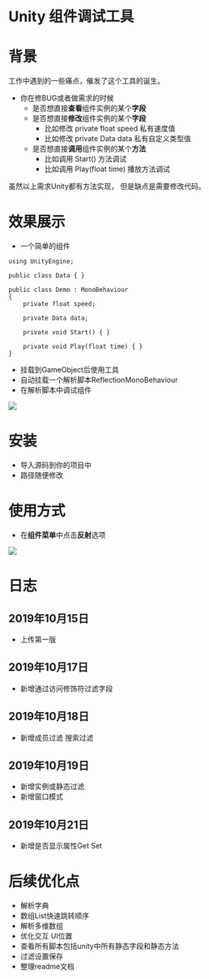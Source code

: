# Unity 组件调试工具



# 背景
 工作中遇到的一些痛点，催发了这个工具的诞生。
- 你在修BUG或者做需求的时候
	- 是否想直接**查看**组件实例的某个**字段**
	- 是否想直接**修改**组件实例的某个**字段**
		- 比如修改 private float speed 私有速度值
		- 比如修改 private Data data 私有自定义类型值
	- 是否想直接**调用**组件实例的某个**方法**
		- 比如调用 Start() 方法调试
		- 比如调用 Play(float time) 播放方法调试
	
虽然以上需求Unity都有方法实现，
但是缺点是需要修改代码。

# 效果展示
- 一个简单的组件

```
using UnityEngine;

public class Data { }

public class Demo : MonoBehaviour
{
    private float speed;

    private Data data;

    private void Start() { }

    private void Play(float time) { }
}
```

- 挂载到GameObject后使用工具
- 自动挂载一个解析脚本ReflectionMonoBehaviour
- 在解析脚本中调试组件

![](https://i.imgur.com/u48LGS9.png)

# 安装
- 导入源码到你的项目中 
- 路径随便修改


# 使用方式

- 在**组件菜单**中点击**反射**选项


![](https://i.imgur.com/RjorpcQ.png)



# 日志

## 2019年10月15日
- 上传第一版

## 2019年10月17日
- 新增通过访问修饰符过滤字段

## 2019年10月18日
- 新增成员过滤 搜索过滤

## 2019年10月19日
- 新增实例或静态过滤
- 新增窗口模式

## 2019年10月21日
- 新增是否显示属性Get Set

# 后续优化点

- 解析字典
- 数组List快速跳转顺序
- 解析多维数组
- 优化交互 UI位置
- 查看所有脚本包括unity中所有静态字段和静态方法
- 过滤设置保存
- 整理readme文档